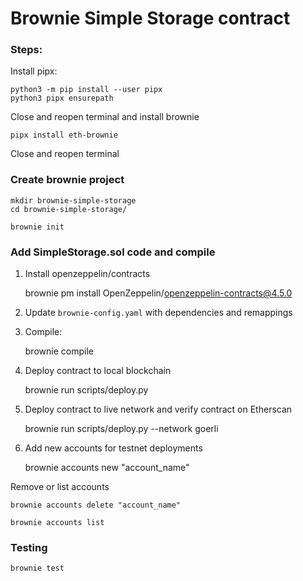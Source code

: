 # Brownie Simple Storage contract

### Steps:
Install pipx:

    python3 -m pip install --user pipx
    python3 pipx ensurepath

Close and reopen terminal and install brownie

    pipx install eth-brownie

Close and reopen terminal

### Create brownie project

    mkdir brownie-simple-storage
    cd brownie-simple-storage/

    brownie init

### Add SimpleStorage.sol code and compile
1. Install openzeppelin/contracts

    brownie pm install OpenZeppelin/openzeppelin-contracts@4.5.0

2. Update `brownie-config.yaml` with dependencies and remappings
   
3. Compile:

    brownie compile

4. Deploy contract to local blockchain

    brownie run scripts/deploy.py

5. Deploy contract to live network and verify contract on Etherscan

    brownie run scripts/deploy.py --network goerli

6. Add new accounts for testnet deployments

    brownie accounts new "account_name"

Remove or list accounts

    brownie accounts delete "account_name"
    
    brownie accounts list

### Testing

    brownie test


